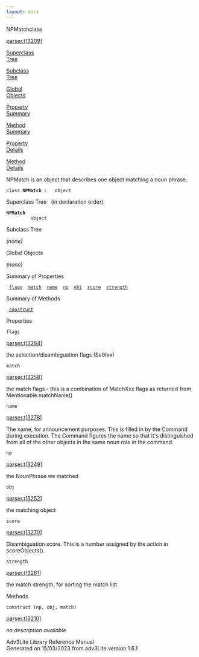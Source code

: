 ```yaml
---
layout: docs
---
```

<span class="title">NPMatch</span><span class="type">class</span>

[parser.t](../file/parser.t.html)\[[3209](../source/parser.t.html#3209)\]

[Superclass  
Tree](#_SuperClassTree_)

[Subclass  
Tree](#_SubClassTree_)

[Global  
Objects](#_ObjectSummary_)

[Property  
Summary](#_PropSummary_)

[Method  
Summary](#_MethodSummary_)

[Property  
Details](#_Properties_)

[Method  
Details](#_Methods_)

<div class="fdesc">

NPMatch is an object that describes one object matching a noun phrase.

`class `**`NPMatch`**` :   object`

</div>

<span id="_SuperClassTree_"></span>

<div class="mjhd">

<span class="hdln">Superclass Tree</span>   (in declaration order)

</div>

**`NPMatch`**  
`         object`  
<span id="_SubClassTree_"></span>

<div class="mjhd">

<span class="hdln">Subclass Tree</span>  

</div>

*(none)* <span id="_ObjectSummary_"></span>

<div class="mjhd">

<span class="hdln">Global Objects</span>  

</div>

*(none)* <span id="_PropSummary_"></span>

<div class="mjhd">

<span class="hdln">Summary of Properties</span>  

</div>

` `[`flags`](#flags)`  `[`match`](#match)`  `[`name`](#name)`  `[`np`](#np)`  `[`obj`](#obj)`  `[`score`](#score)`  `[`strength`](#strength)`  `

<span id="_MethodSummary_"></span>

<div class="mjhd">

<span class="hdln">Summary of Methods</span>  

</div>

` `[`construct`](#construct)`  `

<span id="_Properties_"></span>

<div class="mjhd">

<span class="hdln">Properties</span>  

</div>

<span id="flags"></span>

`flags`

[parser.t](../file/parser.t.html)\[[3264](../source/parser.t.html#3264)\]

<div class="desc">

the selection/disambiguation flags (SelXxx)

</div>

<span id="match"></span>

`match`

[parser.t](../file/parser.t.html)\[[3258](../source/parser.t.html#3258)\]

<div class="desc">

the match flags - this is a combination of MatchXxx flags as returned
from Mentionable.matchName()

</div>

<span id="name"></span>

`name`

[parser.t](../file/parser.t.html)\[[3278](../source/parser.t.html#3278)\]

<div class="desc">

The name, for announcement purposes. This is filled in by the Command
during execution. The Command figures the name so that it's
distinguished from all of the other objects in the same noun role in the
command.

</div>

<span id="np"></span>

`np`

[parser.t](../file/parser.t.html)\[[3249](../source/parser.t.html#3249)\]

<div class="desc">

the NounPhrase we matched

</div>

<span id="obj"></span>

`obj`

[parser.t](../file/parser.t.html)\[[3252](../source/parser.t.html#3252)\]

<div class="desc">

the matching object

</div>

<span id="score"></span>

`score`

[parser.t](../file/parser.t.html)\[[3270](../source/parser.t.html#3270)\]

<div class="desc">

Disambiguation score. This is a number assigned by the action in
scoreObjects().

</div>

<span id="strength"></span>

`strength`

[parser.t](../file/parser.t.html)\[[3261](../source/parser.t.html#3261)\]

<div class="desc">

the match strength, for sorting the match list

</div>

<span id="_Methods_"></span>

<div class="mjhd">

<span class="hdln">Methods</span>  

</div>

<span id="construct"></span>

`construct (np, obj, match)`

[parser.t](../file/parser.t.html)\[[3210](../source/parser.t.html#3210)\]

<div class="desc">

*no description available*

</div>

<div class="ftr">

Adv3Lite Library Reference Manual  
Generated on 15/03/2023 from adv3Lite version 1.6.1

</div>
